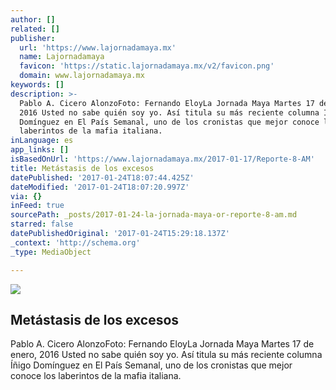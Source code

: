 ```yaml
---
author: []
related: []
publisher:
  url: 'https://www.lajornadamaya.mx'
  name: Lajornadamaya
  favicon: 'https://static.lajornadamaya.mx/v2/favicon.png'
  domain: www.lajornadamaya.mx
keywords: []
description: >-
  Pablo A. Cicero AlonzoFoto: Fernando EloyLa Jornada Maya Martes 17 de enero,
  2016 Usted no sabe quién soy yo. Así titula su más reciente columna Íñigo
  Domínguez en El País Semanal, uno de los cronistas que mejor conoce los
  laberintos de la mafia italiana.
inLanguage: es
app_links: []
isBasedOnUrl: 'https://www.lajornadamaya.mx/2017-01-17/Reporte-8-AM'
title: Metástasis de los excesos
datePublished: '2017-01-24T18:07:44.425Z'
dateModified: '2017-01-24T18:07:20.997Z'
via: {}
inFeed: true
sourcePath: _posts/2017-01-24-la-jornada-maya-or-reporte-8-am.md
starred: false
datePublishedOriginal: '2017-01-24T15:29:18.137Z'
_context: 'http://schema.org'
_type: MediaObject

---
```

<article style=""><img src="https://img.lajornadamaya.mx/32/u1abagzb39zs_640-414-cover" /><h1>Metástasis de los excesos</h1><p>Pablo A. Cicero AlonzoFoto: Fernando EloyLa Jornada Maya Martes 17 de enero, 2016 Usted no sabe quién soy yo. Así titula su más reciente columna Íñigo Domínguez en El País Semanal, uno de los cronistas que mejor conoce los laberintos de la mafia italiana.</p></article>